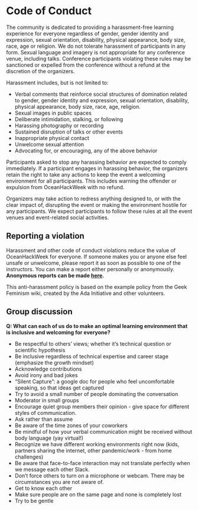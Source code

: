 # Code of Conduct

The community is dedicated to providing a harassment-free learning experience for everyone regardless of gender, gender identity and expression, sexual orientation, disability, physical appearance, body size, race, age or religion. We do not tolerate harassment of participants in any form. Sexual language and imagery is not appropriate for any conference venue, including talks. Conference participants violating these rules may be sanctioned or expelled from the conference without a refund at the discretion of the organizers.

Harassment includes, but is not limited to:

* Verbal comments that reinforce social structures of domination related to gender, gender identity and expression, sexual orientation, disability, physical appearance, body size, race, age, religion.
* Sexual images in public spaces
* Deliberate intimidation, stalking, or following
* Harassing photography or recording
* Sustained disruption of talks or other events
* Inappropriate physical contact
* Unwelcome sexual attention
* Advocating for, or encouraging, any of the above behavior

Participants asked to stop any harassing behavior are expected to comply immediately. If a participant engages in harassing behavior, the organizers retain the right to take any actions to keep the event a welcoming environment for all participants. This includes warning the offender or expulsion from OceanHackWeek with no refund.

Organizers may take action to redress anything designed to, or with the clear impact of, disrupting the event or making the environment hostile for any participants. We expect participants to follow these rules at all the event venues and event-related social activities.


## Reporting a violation
Harassment and other code of conduct violations reduce the value of OceanHackWeek for everyone. If someone makes you or anyone else feel unsafe or unwelcome, please report it as soon as possible to one of the instructors. You can make a report either personally or anonymously. **Anonymous reports can be made [here](https://oceanhackweek.wufoo.com/forms/zep2ybt1swlulc/).**

This anti-harassment policy is based on the example policy from the Geek Feminism wiki, created by the Ada Initiative and other volunteers.


## Group discussion
**Q: What can each of us do to make an optimal learning environment that is inclusive and welcoming for everyone?**

- Be respectful to others’ views; whether it’s technical question or scientific hypothesis
- Be inclusive regardless of technical expertise and career stage (emphasize the growth mindset)
- Acknowledge contributions
- Avoid irony and bad jokes
- “Silent Capture”: a google doc for people who feel uncomfortable speaking, so that ideas get captured
- Try to avoid a small number of people dominating the conversation
- Moderator in small groups
- Encourage quiet group members their opinion - give space for different styles of communication.
- Ask rather than assume
- Be aware of the time zones of your coworkers
- Be mindful of how your verbal communication might be received without body language (yay virtual!)
- Recognize we have different working environments right now (kids, partners sharing the internet, other pandemic/work - from home challenges)
- Be aware that face-to-face interaction may not translate perfectly when we message each other Slack. 
- Don’t force others to turn on a microphone or webcam. There may be circumstances you are not aware of.
- Get to know each other 
- Make sure people are on the same page and none is completely lost
- Try to be gentle 





<!-- OHW19 discussion outcome
* If you see something, say something (wrt code of conduct) -- everyone can take responsibility for supporting participants
* Push your comfort zone, ask questions from many, reach out to the room
* Stay positive
* Creating space where everyone feels comfortable asking questions
* Don’t dismiss ideas you may not fully understand;  issues are challenges
* Respect our diverse backgrounds (language, technical skills, science background; career stage)
* Putting our best selves forward
* Be present
* Everyone feels comfortable contributing
* Be mindful of everyone’s background and constraints
* Work with the person, don’t just take over their keyboard
* Opportunity for anonymous comments (also use Slack)
* Empathize, put yourself in others’ shoes -->
